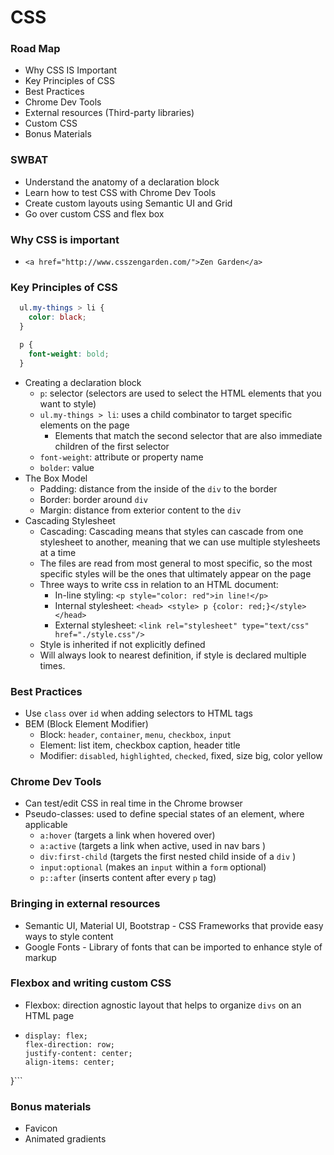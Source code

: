 # CSS

### Road Map
* Why CSS IS Important
* Key Principles of CSS
* Best Practices
* Chrome Dev Tools
* External resources (Third-party libraries)
* Custom CSS
* Bonus Materials

### SWBAT
* Understand the anatomy of a declaration block
* Learn how to test CSS with Chrome Dev Tools
* Create custom layouts using Semantic UI and Grid
* Go over custom CSS and flex box

### Why CSS is important
* `<a href="http://www.csszengarden.com/">Zen Garden</a>`

### Key Principles of CSS
```css
  ul.my-things > li {
    color: black;
  }

  p {
    font-weight: bold;
  }
```
* Creating a declaration block
  * `p`: selector (selectors are used to select the HTML elements that you want to style)
  * `ul.my-things > li`: uses a child combinator to target specific elements on the page
    * Elements that match the second selector that are also immediate children of the first selector
  * `font-weight`: attribute or property name
  * `bolder`: value
* The Box Model
  * Padding: distance from the inside of the `div` to the border
  * Border: border around `div`
  * Margin: distance from exterior content to the `div`
* Cascading Stylesheet
  * Cascading: Cascading means that styles can cascade from one stylesheet to another, meaning that we can use multiple stylesheets at a time
  * The files are read from most general to most specific, so the most specific styles will be the ones that ultimately appear on the page
  * Three ways to write css in relation to an HTML document:
    * In-line styling: ```<p style="color: red">in line!</p>```
    * Internal stylesheet: ```<head> <style> p {color: red;}</style> </head>```
    * External stylesheet: ```<link rel="stylesheet" type="text/css" href="./style.css"/>```
  * Style is inherited if not explicitly defined
  * Will always look to nearest definition, if style is declared multiple times.

### Best Practices
* Use `class` over `id` when adding selectors to HTML tags
* BEM (Block Element Modifier)
  * Block: `header`, `container`, `menu`, `checkbox`, `input`
  * Element: list item, checkbox caption, header title
  * Modifier: `disabled`, `highlighted`, `checked`, fixed, size big, color yellow

### Chrome Dev Tools
* Can test/edit CSS in real time in the Chrome browser
* Pseudo-classes: used to define special states of an element, where applicable
  * `a:hover` (targets a link when hovered over)
  * `a:active` (targets a link when active, used in nav bars )
  * `div:first-child` (targets the first nested child inside of a `div` )
  * `input:optional` (makes an `input` within a `form` optional)
  * `p::after` (inserts content after every `p` tag)

### Bringing in external resources
* Semantic UI, Material UI, Bootstrap - CSS Frameworks that provide easy ways to style content
* Google Fonts - Library of fonts that can be imported to enhance style of markup

### Flexbox and writing custom CSS
* Flexbox: direction agnostic layout that helps to organize `divs` on an HTML page
* ```div {
  display: flex;
  flex-direction: row;
  justify-content: center;
  align-items: center;
}```

### Bonus materials
* Favicon
* Animated gradients
